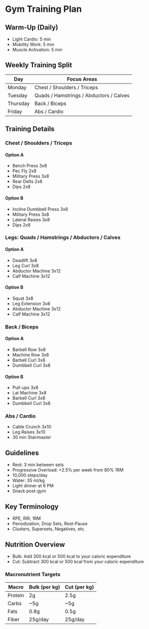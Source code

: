<!-- metadata: section=RoutineExamples, level=all, goal=hypertrophy, type=routine -->
# Gym Training Plan

## Warm-Up (Daily)
- Light Cardio: 5 min
- Mobility Work: 5 min
- Muscle Activation: 5 min

## Weekly Training Split

| Day      | Focus Areas                             |
|----------|------------------------------------------|
| Monday   | Chest / Shoulders / Triceps              |
| Tuesday  | Quads / Hamstrings / Abductors / Calves  |
| Thursday | Back / Biceps                            |
| Friday   | Abs / Cardio                             |

<!-- metadata: section=RoutineExamples, level=all, goal=hypertrophy, type=structure -->
## Training Details

### Chest / Shoulders / Triceps
#### Option A
- Bench Press 3x8
- Pec Fly 2x8
- Military Press 3x8
- Rear Delts 2x8
- Dips 2x8

#### Option B
- Incline Dumbbell Press 3x8
- Military Press 3x8
- Lateral Raises 3x8
- Dips 2x8

### Legs: Quads / Hamstrings / Abductors / Calves
#### Option A
- Deadlift 3x8
- Leg Curl 3x8
- Abductor Machine 3x12
- Calf Machine 3x12

#### Option B
- Squat 3x8
- Leg Extension 3x8
- Abductor Machine 3x12
- Calf Machine 3x12

### Back / Biceps
#### Option A
- Barbell Row 3x8
- Machine Row 3x8
- Barbell Curl 3x8
- Dumbbell Curl 3x8

#### Option B
- Pull-ups 3x8
- Lat Machine 3x8
- Barbell Curl 3x8
- Dumbbell Curl 3x8

### Abs / Cardio
- Cable Crunch 3x10
- Leg Raises 3x10
- 30 min Stairmaster

## Guidelines

- Rest: 3 min between sets
- Progressive Overload: +2.5% per week from 80% 1RM
- 10,000 steps/day
- Water: 35 ml/kg
- Light dinner at 6 PM
- Snack post-gym

<!-- metadata: section=Terminology, level=all, goal=all, type=definition -->
## Key Terminology

- RPE, RIR, 1RM
- Periodization, Drop Sets, Rest-Pause
- Clusters, Supersets, Negatives, etc.

<!-- metadata: section=Nutrition, level=all, goal=bulk/cut, type=nutrition -->
## Nutrition Overview

- Bulk: Add 300 kcal or 500 kcal to your caloric expenditure
- Cut: Subtract 300 kcal or 500 kcal from your caloric expenditure


### Macronutrient Targets

| Macro     | Bulk (per kg) | Cut (per kg) |
|-----------|----------------|--------------|
| Protein   | 2g             | 2.5g         |
| Carbs     | ~5g            | ~5g          |
| Fats      | 0.8g           | 0.5g         |
| Fiber     | 25g/day        | 25g/day      |